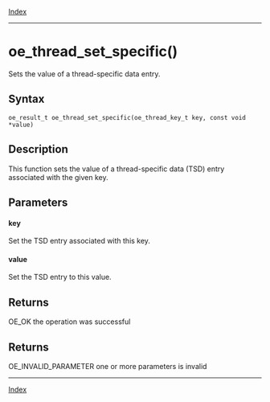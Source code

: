 [Index](index.md)

---
# oe_thread_set_specific()

Sets the value of a thread-specific data entry.

## Syntax

    oe_result_t oe_thread_set_specific(oe_thread_key_t key, const void *value)
## Description 

This function sets the value of a thread-specific data (TSD) entry associated with the given key.



## Parameters

#### key

Set the TSD entry associated with this key.

#### value

Set the TSD entry to this value.

## Returns

OE_OK the operation was successful

## Returns

OE_INVALID_PARAMETER one or more parameters is invalid

---
[Index](index.md)

